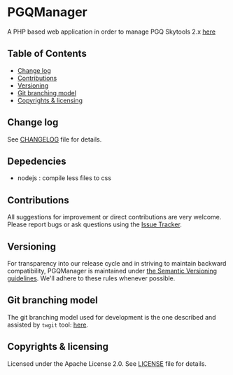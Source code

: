 # PGQManager

A PHP based web application in order to manage PGQ Skytools 2.x [here](http://wiki.postgresql.org/wiki/Skytools)

## Table of Contents
  * [Change log](#change-log)
  * [Contributions](#contributions)
  * [Versioning](#versioning)
  * [Git branching model](#git-branching-model)
  * [Copyrights & licensing](#copyrights--licensing)

## Change log
See [CHANGELOG](CHANGELOG.md) file for details.

## Depedencies
 * nodejs : compile less files to css

## Contributions
All suggestions for improvement or direct contributions are very welcome.
Please report bugs or ask questions using the [Issue Tracker](https://github.com/Hi-Media/****/issues).

## Versioning
For transparency into our release cycle and in striving to maintain backward compatibility,
PGQManager is maintained under [the Semantic Versioning guidelines](http://semver.org/).
We'll adhere to these rules whenever possible.


## Git branching model
The git branching model used for development is the one described and assisted by `twgit` tool: [here](https://github.com/Twenga/twgit).


## Copyrights & licensing
Licensed under the Apache License 2.0.
See [LICENSE](LICENSE) file for details.

